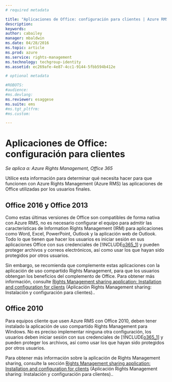 ```yaml
---
# required metadata

title: "Aplicaciones de Office: configuración para clientes | Azure RMS"
description:
keywords:
author: cabailey
manager: mbaldwin
ms.date: 04/28/2016
ms.topic: article
ms.prod: azure
ms.service: rights-management
ms.technology: techgroup-identity
ms.assetid: ec269afe-4e87-4cc1-9144-5fbb594b412e

# optional metadata

#ROBOTS:
#audience:
#ms.devlang:
ms.reviewer: esaggese
ms.suite: ems
#ms.tgt_pltfrm:
#ms.custom:

---
```


# Aplicaciones de Office: configuración para clientes

*Se aplica a: Azure Rights Management, Office 365*


Utilice esta información para determinar qué necesita hacer para que funcionen con Azure Rights Management (Azure RMS) las aplicaciones de Office utilizadas por los usuarios finales.

## Office 2016 y Office 2013
Como estas últimas versiones de Office son compatibles de forma nativa con Azure RMS, no es necesario configurar el equipo para admitir las características de Information Rights Management (IRM) para aplicaciones como Word, Excel, PowerPoint, Outlook y la aplicación web de Outlook. Todo lo que tienen que hacer los usuarios es iniciar sesión en sus aplicaciones Office con sus credenciales de [!INCLUDE[o365_1](../includes/o365_1_md.md)] y pueden proteger archivos y correos electrónicos, así como usar los que hayan sido protegidos por otros usuarios.

Sin embargo, se recomienda que complemente estas aplicaciones con la aplicación de uso compartido Rights Management, para que los usuarios obtengan los beneficios del complemento de Office. Para obtener más información, consulte [Rights Management sharing application: Installation and configuration for clients](configure-sharing-app.md) (Aplicación Rights Management sharing: Instalación y configuración para clientes)..

## Office 2010
Para equipos cliente que usen Azure RMS con Office 2010, deben tener instalado la aplicación de uso compartido Rights Management para Windows. No es preciso implementar ninguna otra configuración, los usuarios deben iniciar sesión con sus credenciales de [!INCLUDE[o365_1](../includes/o365_1_md.md)] y pueden proteger los archivos, así como usar los que hayan sido protegidos por otros usuarios.

Para obtener más información sobre la aplicación de Rights Management sharing, consulte la sección [Rights Management sharing application: Installation and configuration for clients](configure-sharing-app.md) (Aplicación Rights Management sharing: Instalación y configuración para clientes)..



<!--HONumber=Apr16_HO4-->


